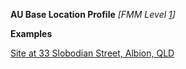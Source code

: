 **AU Base Location Profile** *[FMM Level [1](guidance.html)]*

**Examples**

[Site at 33 Slobodian Street, Albion, QLD](Location-example1.html)